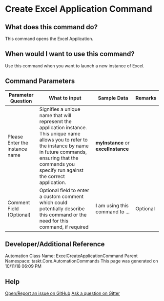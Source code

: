 <!--TITLE: Create Excel Application Command -->
<!-- SUBTITLE: a command in the Excel Commands group. [Go To Automation Commands Overview](/automation-commands) -->
# Create Excel Application Command


## What does this command do?
This command opens the Excel Application.


## When would I want to use this command?
Use this command when you want to launch a new instance of Excel.


## Command Parameters
| Parameter Question   	| What to input  	|  Sample Data 	| Remarks  	|
| ---                    | ---               | ---           | ---       |
|Please Enter the instance name|Signifies a unique name that will represemt the application instance.  This unique name allows you to refer to the instance by name in future commands, ensuring that the commands you specify run against the correct application.|**myInstance** or **excelInstance**||
|Comment Field (Optional)|Optional field to enter a custom comment which could potentially describe this command or the need for this command, if required|I am using this command to ...|Optional|


## Developer/Additional Reference
Automation Class Name: ExcelCreateApplicationCommand
Parent Namespace: taskt.Core.AutomationCommands
This page was generated on 10/11/18 06:09 PM


## Help
[Open/Report an issue on GitHub](https://github.com/saucepleez/taskt/issues/new)
[Ask a question on Gitter](https://gitter.im/taskt-rpa/Lobby)
